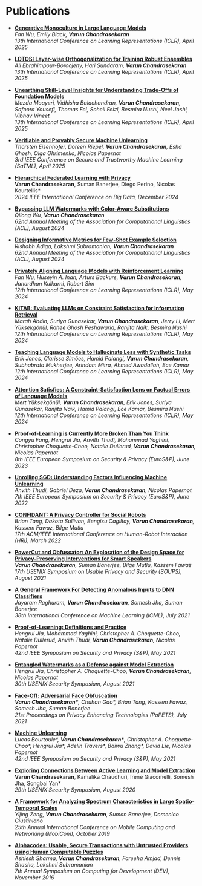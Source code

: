 # Publications

- **[Generative Monoculture in Large Language Models](https://arxiv.org/abs/2407.02209)**  
  *Fan Wu, Emily Black, **Varun Chandrasekaran***  
  _13th International Conference on Learning Representations (ICLR), April 2025_

- **[LOTOS: Layer-wise Orthogonalization for Training Robust Ensembles](https://arxiv.org/abs/2410.05136)**  
  *Ali Ebrahimpour-Boroojeny, Hari Sundaram, **Varun Chandrasekaran***  
  _13th International Conference on Learning Representations (ICLR), April 2025_

- **[Unearthing Skill-Level Insights for Understanding Trade-Offs of Foundation Models](https://arxiv.org/abs/2410.13826)**  
  *Mazda Moayeri, Vidhisha Balachandran, **Varun Chandrasekaran**, Safoora Yousefi, Thomas Fel, Soheil Feizi, Besmira Nushi, Neel Joshi, Vibhav Vineet*  
  _13th International Conference on Learning Representations (ICLR), April 2025_

- **[Verifiable and Provably Secure Machine Unlearning](https://arxiv.org/abs/2210.09126)**  
  *Thorsten Eisenhofer, Doreen Riepel, **Varun Chandrasekaran**, Esha Ghosh, Olga Ohrimenko, Nicolas Papernot*  
  _3rd IEEE Conference on Secure and Trustworthy Machine Learning (SaTML), April 2025_

- **[Hierarchical Federated Learning with Privacy](https://arxiv.org/abs/2206.05209)**  
  **Varun Chandrasekaran**, Suman Banerjee, Diego Perino, Nicolas Kourtellis*  
  _2024 IEEE International Conference on Big Data, December 2024_

- **[Bypassing LLM Watermarks with Color-Aware Substitutions](https://arxiv.org/abs/2403.14719)**  
  *Qilong Wu, **Varun Chandrasekaran***  
  _62nd Annual Meeting of the Association for Computational Linguistics (ACL), August 2024_

- **[Designing Informative Metrics for Few-Shot Example Selection](https://aclanthology.org/2024.findings-acl.602/)**  
  *Rishabh Adiga, Lakshmi Subramanian, **Varun Chandrasekaran***  
  _62nd Annual Meeting of the Association for Computational Linguistics (ACL), August 2024_

- **[Privately Aligning Language Models with Reinforcement Learning](https://arxiv.org/abs/2310.16960)**  
  *Fan Wu, Huseyin A. Inan, Arturs Backurs, **Varun Chandrasekaran**, Janardhan Kulkarni, Robert Sim*  
  _12th International Conference on Learning Representations (ICLR), May 2024_

- **[KITAB: Evaluating LLMs on Constraint Satisfaction for Information Retrieval](https://arxiv.org/abs/2310.15511)**  
  *Marah Abdin, Suriya Gunasekar, **Varun Chandrasekaran**, Jerry Li, Mert Yüksekgönül, Rahee Ghosh Peshawaria, Ranjita Naik, Besmira Nushi*  
  _12th International Conference on Learning Representations (ICLR), May 2024_

- **[Teaching Language Models to Hallucinate Less with Synthetic Tasks](https://arxiv.org/abs/2310.06827)**  
  *Erik Jones, Clarisse Simões, Hamid Palangi, **Varun Chandrasekaran**, Subhabrata Mukherjee, Arindam Mitra, Ahmed Awadallah, Ece Kamar*  
  _12th International Conference on Learning Representations (ICLR), May 2024_

- **[Attention Satisfies: A Constraint-Satisfaction Lens on Factual Errors of Language Models](https://arxiv.org/abs/2309.15098)**  
  *Mert Yüksekgönül, **Varun Chandrasekaran**, Erik Jones, Suriya Gunasekar, Ranjita Naik, Hamid Palangi, Ece Kamar, Besmira Nushi*  
  _12th International Conference on Learning Representations (ICLR), May 2024_

- **[Proof-of-Learning is Currently More Broken Than You Think](https://arxiv.org/abs/2208.03567)**  
  *Congyu Fang, Hengrui Jia, Anvith Thudi, Mohammad Yaghini, Christopher Choquette-Choo, Natalie Dullerud, **Varun Chandrasekaran**, Nicolas Papernot*  
  _8th IEEE European Symposium on Security & Privacy (EuroS&P), June 2023_

- **[Unrolling SGD: Understanding Factors Influencing Machine Unlearning](https://arxiv.org/abs/2109.13398)**  
  *Anvith Thudi, Gabriel Deza, **Varun Chandrasekaran**, Nicolas Papernot*  
  _7th IEEE European Symposium on Security & Privacy (EuroS&P), June 2022_

- **[CONFIDANT: A Privacy Controller for Social Robots](https://arxiv.org/abs/2201.02712)**  
  *Brian Tang, Dakota Sullivan, Bengisu Cagiltay, **Varun Chandrasekaran**, Kassem Fawaz, Bilge Mutlu*  
  _17th ACM/IEEE International Conference on Human-Robot Interaction (HRI), March 2022_

- **[PowerCut and Obfuscator: An Exploration of the Design Space for Privacy-Preserving Interventions for Smart Speakers](https://www.usenix.org/conference/soups2021/presentation/chandrasekaran)**  
  ***Varun Chandrasekaran**, Suman Banerjee, Bilge Mutlu, Kassem Fawaz*  
  _17th USENIX Symposium on Usable Privacy and Security (SOUPS), August 2021_

- **[A General Framework For Detecting Anomalous Inputs to DNN Classifiers](https://arxiv.org/abs/2007.15147)**  
  *Jayaram Raghuram, **Varun Chandrasekaran**, Somesh Jha, Suman Banerjee*  
  _38th International Conference on Machine Learning (ICML), July 2021_

- **[Proof-of-Learning: Definitions and Practice](https://arxiv.org/abs/2103.05633)**  
  *Hengrui Jia, Mohammad Yaghini, Christopher A. Choquette-Choo, Natalie Dullerud, Anvith Thudi, **Varun Chandrasekaran**, Nicolas Papernot*  
  _42nd IEEE Symposium on Security and Privacy (S&P), May 2021_

- **[Entangled Watermarks as a Defense against Model Extraction](https://arxiv.org/abs/2002.12200)**  
  *Hengrui Jia, Christopher A. Choquette-Choo, **Varun Chandrasekaran**, Nicolas Papernot*  
  _30th USENIX Security Symposium, August 2021_

- **[Face-Off: Adversarial Face Obfuscation](https://arxiv.org/abs/2003.08861)**  
  ***Varun Chandrasekaran\***, Chuhan Gao\*, Brian Tang, Kassem Fawaz, Somesh Jha, Suman Banerjee*  
  _21st Proceedings on Privacy Enhancing Technologies (PoPETS), July 2021_

- **[Machine Unlearning](https://arxiv.org/abs/1912.03817)**  
  *Lucas Bourtoule\*, **Varun Chandrasekaran\***, Christopher A. Choquette-Choo\*, Hengrui Jia\*, Adelin Travers\*, Baiwu Zhang\*, David Lie, Nicolas Papernot*  
  _42nd IEEE Symposium on Security and Privacy (S&P), May 2021_

- **[Exploring Connections Between Active Learning and Model Extraction](https://www.usenix.org/conference/usenixsecurity20/presentation/chandrasekaran)**  
  **Varun Chandrasekaran**, Kamalika Chaudhuri, Irene Giacomelli, Somesh Jha, Songbai Yan*  
  _29th USENIX Security Symposium, August 2020_

- **[A Framework for Analyzing Spectrum Characteristics in Large Spatio-Temporal Scales](https://dl.acm.org/doi/10.1145/3300061.3345450)**  
  *Yijing Zeng, **Varun Chandrasekaran**, Suman Banerjee, Domenico Giustiniano*  
  _25th Annual International Conference on Mobile Computing and Networking (MobiCom), October 2019_

- **[Alphacodes: Usable, Secure Transactions with Untrusted Providers using Human Computable Puzzles](https://dl.acm.org/doi/10.1145/3001913.3001924)**  
  *Ashlesh Sharma, **Varun Chandrasekaran**, Fareeha Amjad, Dennis Shasha, Lakshmi Subramanian*  
  _7th Annual Symposium on Computing for Development (DEV), November 2016_
